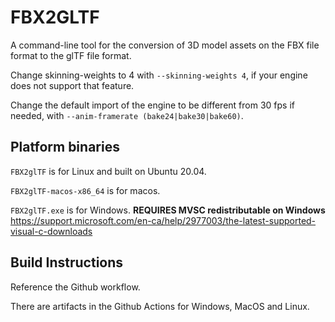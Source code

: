 # FBX2GLTF

A command-line tool for the conversion of 3D model assets on the FBX file format to the glTF file format. 

Change skinning-weights to 4 with `--skinning-weights 4`, if your engine does not support that feature.

Change the default import of the engine to be different from 30 fps if needed, with `--anim-framerate (bake24|bake30|bake60)`.

## Platform binaries

`FBX2glTF` is for Linux and built on Ubuntu 20.04.

`FBX2glTF-macos-x86_64` is for macos.

`FBX2glTF.exe` is for Windows. **REQUIRES MVSC redistributable on Windows** https://support.microsoft.com/en-ca/help/2977003/the-latest-supported-visual-c-downloads

## Build Instructions

Reference the Github workflow.

There are artifacts in the Github Actions for Windows, MacOS and Linux.
